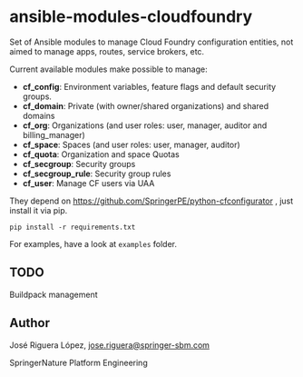 # ansible-modules-cloudfoundry

Set of Ansible modules to manage Cloud Foundry configuration entities,
not aimed to manage apps, routes, service brokers, etc.

Current available modules make possible to manage:

* **cf_config**: Environment variables, feature flags and default security groups.
* **cf_domain**: Private (with owner/shared organizations) and shared domains
* **cf_org**: Organizations (and user roles: user, manager, auditor and billing_manager)
* **cf_space**: Spaces (and user roles: user, manager, auditor)
* **cf_quota**: Organization and space Quotas
* **cf_secgroup**: Security groups
* **cf_secgroup_rule**: Security group rules
* **cf_user**: Manage CF users via UAA

They depend on https://github.com/SpringerPE/python-cfconfigurator ,
just install it via pip.

```
pip install -r requirements.txt
```

For examples, have a look at `examples` folder.


## TODO

Buildpack management


## Author

José Riguera López, jose.riguera@springer-sbm.com

SpringerNature Platform Engineering
